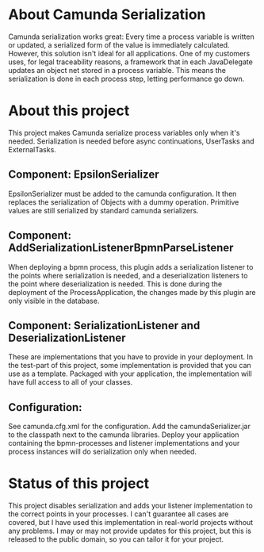 # About Camunda Serialization
Camunda serialization works great: Every time a process variable is written or updated, a serialized form of the value is immediately calculated. However, this solution isn't ideal for all applications. One of my customers uses, for legal traceability reasons, a framework that in each JavaDelegate updates an object net stored in a process variable. This means the serialization is done in each process step, letting performance go down.
 
# About this project
This project makes Camunda serialize process variables only when it's needed. Serialization is needed before async continuations, UserTasks and ExternalTasks.

## Component: EpsilonSerializer
EpsilonSerializer must be added to the camunda configuration. It then replaces the serialization of Objects with a dummy operation. Primitive values are still serialized by standard camunda serializers.

## Component: AddSerializationListenerBpmnParseListener
When deploying a bpmn process, this plugin adds a serialization listener to the points where serialization is needed, and a deserialization listeners to the point where deserialization is needed. This is done during the deployment of the ProcessApplication, the changes made by this plugin are only visible in the database.
 
## Component: SerializationListener and DeserializationListener
These are implementations that you have to provide in your deployment. In the test-part of this project, some implementation is provided that you can use as a template. Packaged with your application, the implementation will have full access to all of your classes.
 
## Configuration:
See camunda.cfg.xml for the configuration. Add the camundaSerializer.jar to the classpath next to the camunda libraries. Deploy your application containing the bpmn-processes and listener implementations and your process instances will do serialization only when needed.

# Status of this project
This project disables serialization and adds your listener implementation to the correct points in your processes. I can't guarantee all cases are covered, but I have used this implementation in real-world projects without any problems.
I may or may not provide updates for this project, but this is released to the public domain, so you can tailor it for your project.
